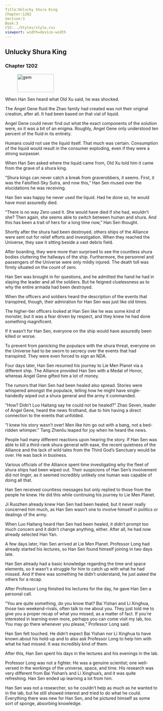 ```yaml
---
Title:Unlucky Shura King 
Chapter:1202 
Section:3 
Book:3 
CSS:../Styles/style.css 
viewport: width=device-width
---
```

  
## Unlucky Shura King
### Chapter 1202
  
<figure>
	<img src="../Images/gem.gif" alt="gem" id="gem" width="120" height="60" />
</figure>
  

  
When Han Sen heard what Old Xu said, he was shocked.

The Angel Gene fluid the Zhao family had created was not their original creation, after all. It had been based on that vial of liquid.

Angel Gene could never find out what the exact components of the solution were, so it was a bit of an enigma. Roughly, Angel Gene only understood ten percent of the fluid in its entirety.

Humans could not use the liquid itself. That much was certain. Consumption of the liquid would result in the consumer exploding, even if they were a strong surpasser.

When Han Sen asked where the liquid came from, Old Xu told him it came from the grave of a shura king.

“Shura kings can never catch a break from graverobbers, it seems. First, it was the Falsified-Sky Sutra, and now this,” Han Sen mused over the elucidations he was receiving.

Han Sen was happy he never used the liquid. Had he done so, he would have most assuredly died.

“There is no way Zero used it. She would have died if she had, wouldn’t she? Then again, she seems able to switch between human and shura. And this has been a trait of hers for a long time now,” Han Sen thought.

Shortly after the shura had been destroyed, others ships of the Alliance were sent out for relief efforts and investigation. When they reached the Universe, they saw it sitting beside a vast debris field.

After boarding, they were more than surprised to see the countless shura bodies cluttering the hallways of the ship. Furthermore, the personnel and passengers of the Universe were only mildly injured. The death toll was firmly situated on the count of zero.

Han Sen was brought in for questions, and he admitted the hand he had in slaying the leader and all the soldiers. But he feigned cluelessness as to why the entire armada had been destroyed.

When the officers and soldiers heard the description of the events that transpired, though, their admiration for Han Sen was just like old times.

The higher-tier officers looked at Han Sen like he was some kind of monster, but it was a fear driven by respect, and they knew he had done something magnificent.

If it wasn’t for Han Sen, everyone on the ship would have assuredly been killed or worse.

To prevent from panicking the populace with the shura threat, everyone on the Universe had to be sworn to secrecy over the events that had transpired. They were even forced to sign an NDA.

Four days later, Han Sen resumed his journey to Lie Men Planet via a different ship. The Alliance provided Han Sen with a Medal of Honor, whereas Angel Gene gifted him a lot of money.

The rumors that Han Sen had been healed also spread. Stories were whispered amongst the populace, telling how he might have single-handedly wiped out a shura general and the army it commanded.

“How? Didn’t Luo Haitang say he could not be healed?” Zhao Seven, leader of Angel Gene, heard the news firsthand, due to him having a direct connection to the events that unfolded.

“I knew his story wasn’t over! Men like him go out with a bang, not a bed-ridden whimper.” Tang Zhenliu leaped for joy when he heard the news.

People had many different reactions upon hearing the story. If Han Sen was able to kill a third-rank shura general with ease, the recent quietness of the Alliance and the lack of wild tales from the Third God’s Sanctuary would be over. He was back in business.

Various officials of the Alliance spent time investigating why the fleet of shura ships had been wiped out. Their suspicions of Han Sen’s involvement did not linger, as it seemed incredibly unlikely one human was capable of doing all that.

Han Sen received countless messages but only replied to those from the people he knew. He did this while continuing his journey to Lie Men Planet.

Ji Ruozhen already knew Han Sen had been healed, but it never really concerned him much, as Han Sen wasn’t one to involve himself in politics or dealings of the army.

When Luo Haitang heard Han Sen had been healed, it didn’t prompt too much concern and it didn’t change anything, either. After all, he had now already selected Han Yan.

A few days later, Han Sen arrived at Lie Men Planet. Professor Long had already started his lectures, so Han Sen found himself joining in two days late.

Han Sen already had a basic knowledge regarding the time and space elements, so it wasn’t a struggle for him to catch up with what he had missed. And if there was something he didn’t understand, he just asked the others for a recap.

After Professor Long finished his lectures for the day, he gave Han Sen a personal call.

“You are quite something, do you know that? Bai Yishan and Li Xinghua, those two weekend-rivals, often talk to me about you. They just told me to give you a proper recap of what you missed, as a matter of fact. If you’re interested in learning even more, perhaps you can come visit my lab, too. You may go there whenever you please,” Professor Long said.

Han Sen felt touched. He didn’t expect Bai Yishan nor Li Xinghua to have known about his hold-up and to also ask Professor Long to help him with what he had missed. It was incredibly kind of them.

After this, Han Sen spent his days in the lectures and his evenings in the lab.

Professor Long was not a fighter. He was a genuine scientist; one well-versed in the workings of the universe, space, and time. His research was very different from Bai Yishan’s and Li Xinghua’s, and it was quite refreshing. Han Sen ended up learning a lot from him.

Han Sen was not a researcher, so he couldn’t help as much as he wanted to in the lab, but he still showed interest and tried to do what he could. Everything there was new for Han Sen, and he pictured himself as some sort of sponge, absorbing knowledge.